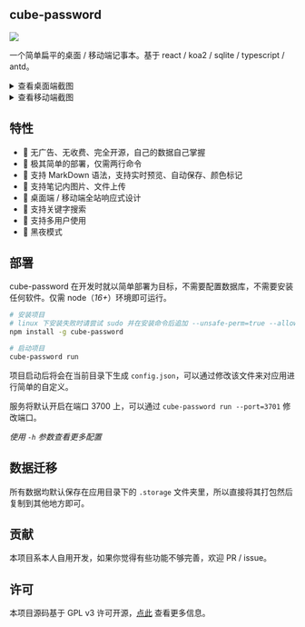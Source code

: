 ## cube-password

![](https://img.shields.io/npm/v/cube-password)

一个简单扁平的桌面 / 移动端记事本。基于 react / koa2 / sqlite / typescript / antd。

<details>
    <summary style="cursor:pointer">查看桌面端截图</summary>
    <a href="https://imgse.com/i/p9hgbUf"><img src="https://s1.ax1x.com/2023/05/19/p9hgbUf.png" alt="登录"></a>
    <a href="https://imgse.com/i/p9hgX8g"><img src="https://s1.ax1x.com/2023/05/19/p9hgX8g.png" alt="日记列表"></a>
    <a href="https://imgse.com/i/p9hgj2Q"><img src="https://s1.ax1x.com/2023/05/19/p9hgj2Q.png" alt="日记编辑"></a>
    <a href="https://imgse.com/i/p9hgOPS"><img src="https://s1.ax1x.com/2023/05/19/p9hgOPS.png" alt="搜索"></a>
</details>

<details>
    <summary style="cursor:pointer">查看移动端截图</summary>
    <div style="display: flex; align-items: center;">
        <a href="https://imgse.com/i/p9hgTbt"><img src="https://s1.ax1x.com/2023/05/19/p9hgTbt.png" alt="移动端登录"></a>
        <a href="https://imgse.com/i/p9hgHVP"><img src="https://s1.ax1x.com/2023/05/19/p9hgHVP.png" alt="移动端日记列表"></a>
        <a href="https://imgse.com/i/p9hgIKA"><img src="https://s1.ax1x.com/2023/05/19/p9hgIKA.png" alt="移动端日记编辑"></a>
        <a href="https://imgse.com/i/p9hgoDI"><img src="https://s1.ax1x.com/2023/05/19/p9hgoDI.png" alt="移动端搜索"></a>
    </div>
</details>

## 特性

- 🚫 无广告、无收费、完全开源，自己的数据自己掌握
- 🚀 极其简单的部署，仅需两行命令
- 📝 支持 MarkDown 语法，支持实时预览、自动保存、颜色标记
- 🔗 支持笔记内图片、文件上传
- 📱 桌面端 / 移动端全站响应式设计
- 🎯 支持关键字搜索
- 🤖 支持多用户使用
- 🌙 黑夜模式

## 部署

cube-password 在开发时就以简单部署为目标，不需要配置数据库，不需要安装任何软件。仅需 node（*16+*）环境即可运行。

```bash
# 安装项目
# linux 下安装失败时请尝试 sudo 并在安装命令后追加 --unsafe-perm=true --allow-root 参数
npm install -g cube-password

# 启动项目
cube-password run
```

项目启动后将会在当前目录下生成 `config.json`，可以通过修改该文件来对应用进行简单的自定义。

服务将默认开启在端口 3700 上，可以通过 `cube-password run --port=3701` 修改端口。

*使用 `-h` 参数查看更多配置*

## 数据迁移

所有数据均默认保存在应用目录下的 `.storage` 文件夹里，所以直接将其打包然后复制到其他地方即可。

## 贡献

本项目系本人自用开发，如果你觉得有些功能不够完善，欢迎 PR / issue。

## 许可

本项目源码基于 GPL v3 许可开源，[点此](https://github.com/HoPGoldy/cube-password/blob/master/LICENSE) 查看更多信息。